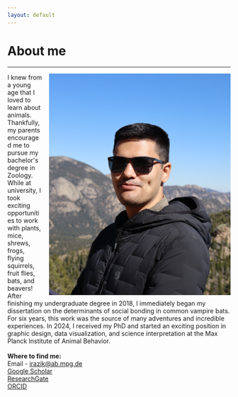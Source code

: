```yaml
---
layout: default
---
```

# About me
---
<img align="right" src="assets/photos/IMG_3775_crop.JPG" loading="lazy" decoding="async" height="500px" style="float:right; margin-left:15px; margin-bottom:3px">I knew from a young age that I loved to learn about animals. Thankfully, my parents encouraged me to pursue my bachelor's degree in Zoology. While at university, I took exciting opportunities to work with plants, mice, shrews, frogs, flying squirrels, fruit flies, bats, and beavers! After finishing my undergraduate degree in 2018, I immediately began my dissertation on the determinants of social bonding in common vampire bats. For six years, this work was the source of many adventures and incredible experiences. In 2024, I received my PhD and started an exciting position in graphic design, data visualization, and science interpretation at the Max Planck Institute of Animal Behavior.
<br />
<br />
**Where to find me:** <br/> 
Email - [irazik@ab.mpg.de](irazik@ab.mpg.de) <br/>
[Google Scholar](https://scholar.google.com/citations?user=-YQ4T1YAAAAJ&hl=en) <br/>
[ResearchGate](https://www.researchgate.net/profile/Imran_Razik) <br/>
[ORCID](https://orcid.org/0000-0002-8529-6212) <br/>

